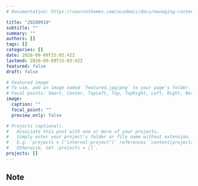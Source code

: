 ```yaml
---
# Documentation: https://sourcethemes.com/academic/docs/managing-content/

title: "20200910"
subtitle: ""
summary: ""
authors: []
tags: []
categories: []
date: 2020-09-09T15:03:42Z
lastmod: 2020-09-09T15:03:42Z
featured: false
draft: false

# Featured image
# To use, add an image named `featured.jpg/png` to your page's folder.
# Focal points: Smart, Center, TopLeft, Top, TopRight, Left, Right, BottomLeft, Bottom, BottomRight.
image:
  caption: ""
  focal_point: ""
  preview_only: false

# Projects (optional).
#   Associate this post with one or more of your projects.
#   Simply enter your project's folder or file name without extension.
#   E.g. `projects = ["internal-project"]` references `content/project/deep-learning/index.md`.
#   Otherwise, set `projects = []`.
projects: []
---
```


## Note

